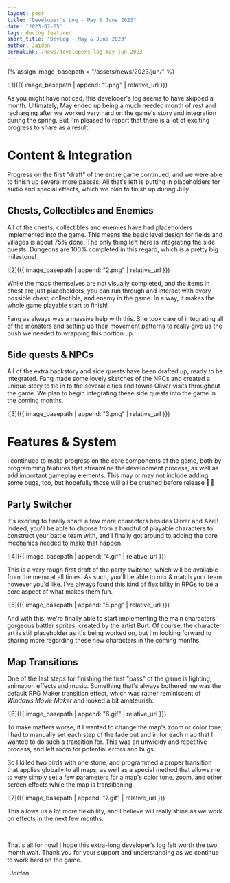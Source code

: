 ```yaml
---
layout: post
title: "Developer's Log - May & June 2023"
date: "2023-07-05"
tags: devlog featured
short_title: "Devlog - May & June 2023"
author: Jaiden
permalink: /news/developers-log-may-jun-2023
---
```

{% assign image_basepath = "/assets/news/2023/jun/" %}

![1]({{ image_basepath | append: "1.png" | relative_url }})

As you might have noticed, this developer's log seems to have skipped a month. Ultimately, May ended up being a much needed month of rest and recharging after we worked very hard on the game's story and integration during the spring. But I'm pleased to report that there is a lot of exciting progress to share as a result.

Content & Integration
===
Progress on the first "draft" of the entire game continued, and we were able to finish up several more passes. All that's left is putting in placeholders for audio and special effects, which we plan to finish up during July.

Chests, Collectibles and Enemies
---
All of the chests, collectibles and enemies have had placeholders implemented into the game. This means the basic level design for fields and villages is about 75% done. The only thing left here is integrating the side quests. Dungeons are 100% completed in this regard, which is a pretty big milestone!

![2]({{ image_basepath | append: "2.png" | relative_url }})

While the maps themselves are not visually completed, and the items in chest are just placeholders, you can run through and interact with every possible chest, collectible, and enemy in the game. In a way, it makes the whole game playable start to finish!

Fang as always was a massive help with this. She took care of integrating all of the monsters and setting up their movement patterns to really give us the push we needed to wrapping this portion up.

Side quests & NPCs
---
All of the extra backstory and side quests have been drafted up, ready to be integrated. Fang made some lovely sketches of the NPCs and created a unique story to tie in to the several cities and towns Oliver visits throughout the game.  We plan to begin integrating these side quests into the game in the coming months.

![3]({{ image_basepath | append: "3.png" | relative_url }})

Features & System
===
I continued to make progress on the core components of the game, both by programming features that streamline the development process, as well as add important gameplay elements. This may or may not include adding some bugs, too, but hopefully those will all be crushed before release 🐞🔨

Party Switcher
---
It's exciting to finally share a few more characters besides Oliver and Azel! Indeed, you'll be able to choose from a handful of playable characters to construct your battle team with, and I finally got around to adding the core mechanics needed to make that happen. 

![4]({{ image_basepath | append: "4.gif" | relative_url }})

This is a very rough first draft of the party switcher, which will be available from the menu at all times. As such, you'll be able to mix & match your team however you'd like. I've always found this kind of flexibility in RPGs to be a core aspect of what makes them fun.

![5]({{ image_basepath | append: "5.png" | relative_url }})

And with this, we're finally able to start implementing the main characters' gorgeous battler sprites, created by the artist Burt. Of course, the character art is still placeholder as it's being worked on, but I'm looking forward to sharing more regarding these new characters in the coming months.

Map Transitions
---
One of the last steps for finishing the first "pass" of the game is lighting, animation effects and music. Something that's always bothered me was the default RPG Maker transition effect, which was rather reminiscent of *Windows Movie Maker* and looked a bit amateurish: 

![6]({{ image_basepath | append: "6.gif" | relative_url }})

To make matters worse, if I wanted to change the map's zoom or color tone, I had to manually set each step of the fade out and in for each map that I wanted to do such a transition for. This was an unwieldy and repetitive  process, and left room for potential errors and bugs. 

So I killed two birds with one stone, and programmed a proper transition that applies globally to all maps, as well as a special method that allows me to very simply set a few parameters for a map's color tone, zoom, and other screen effects while the map is transitioning. 

![7]({{ image_basepath | append: "7.gif" | relative_url }})

This allows us a lot more flexibility, and I believe will really shine as we work on effects in the next few months.

<br>

That's all for now! I hope this extra-long developer's log felt worth the two month wait. Thank you for your support and understanding as we continue to work hard on the game.

*-Jaiden*